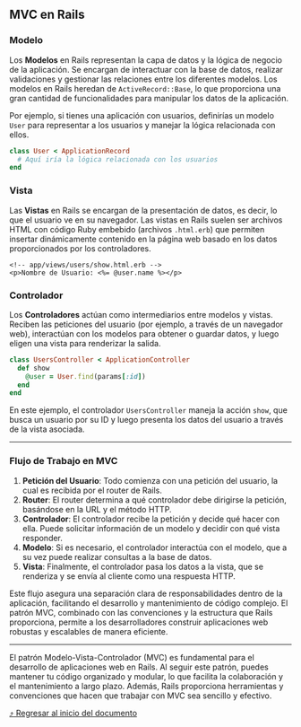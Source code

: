 ## MVC en Rails

### Modelo

Los **Modelos** en Rails representan la capa de datos y la lógica de negocio de la aplicación. Se encargan de interactuar con la base de datos, realizar validaciones y gestionar las relaciones entre los diferentes modelos. Los modelos en Rails heredan de `ActiveRecord::Base`, lo que proporciona una gran cantidad de funcionalidades para manipular los datos de la aplicación.

Por ejemplo, si tienes una aplicación con usuarios, definirías un modelo `User` para representar a los usuarios y manejar la lógica relacionada con ellos.

```ruby
class User < ApplicationRecord
  # Aquí iría la lógica relacionada con los usuarios
end
```

### Vista

Las **Vistas** en Rails se encargan de la presentación de datos, es decir, lo que el usuario ve en su navegador. Las vistas en Rails suelen ser archivos HTML con código Ruby embebido (archivos `.html.erb`) que permiten insertar dinámicamente contenido en la página web basado en los datos proporcionados por los controladores.

```erb
<!-- app/views/users/show.html.erb -->
<p>Nombre de Usuario: <%= @user.name %></p>
```

### Controlador

Los **Controladores** actúan como intermediarios entre modelos y vistas. Reciben las peticiones del usuario (por ejemplo, a través de un navegador web), interactúan con los modelos para obtener o guardar datos, y luego eligen una vista para renderizar la salida.

```ruby
class UsersController < ApplicationController
  def show
    @user = User.find(params[:id])
  end
end
```

En este ejemplo, el controlador `UsersController` maneja la acción `show`, que busca un usuario por su ID y luego presenta los datos del usuario a través de la vista asociada.

---

### Flujo de Trabajo en MVC

1. **Petición del Usuario**: Todo comienza con una petición del usuario, la cual es recibida por el router de Rails.
2. **Router**: El router determina a qué controlador debe dirigirse la petición, basándose en la URL y el método HTTP.
3. **Controlador**: El controlador recibe la petición y decide qué hacer con ella. Puede solicitar información de un modelo y decidir con qué vista responder.
4. **Modelo**: Si es necesario, el controlador interactúa con el modelo, que a su vez puede realizar consultas a la base de datos.
5. **Vista**: Finalmente, el controlador pasa los datos a la vista, que se renderiza y se envía al cliente como una respuesta HTTP.

Este flujo asegura una separación clara de responsabilidades dentro de la aplicación, facilitando el desarrollo y mantenimiento de código complejo. El patrón MVC, combinado con las convenciones y la estructura que Rails proporciona, permite a los desarrolladores construir aplicaciones web robustas y escalables de manera eficiente.

---

El patrón Modelo-Vista-Controlador (MVC) es fundamental para el desarrollo de aplicaciones web en Rails. Al seguir este patrón, puedes mantener tu código organizado y modular, lo que facilita la colaboración y el mantenimiento a largo plazo. Además, Rails proporciona herramientas y convenciones que hacen que trabajar con MVC sea sencillo y efectivo.

[:arrow_heading_up: Regresar al inicio del documento](#ruby-on-rails)